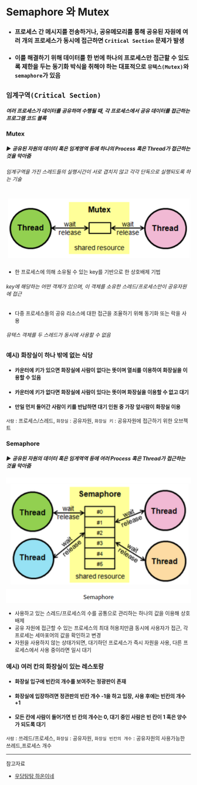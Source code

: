 # Semaphore 와 Mutex
* ###  프로세스 간 메시지를 전송하거나, 공유메모리를 통해 공유된 자원에 여러 개의 프로세스가 동시에 접근하면 `Critical Section` 문제가 발생
* ### 이를 해결하기 위해 데이터를  한 번에 하나의 프로세스만 접근할 수 있도록 제한을 두는 동기화 박식을 취해야 하는 대표적으로 `뮤텍스(Mutex)`와 `semaphore`가 있음

## `임계구역(Critical Section)`
##### 여러 프로세스가 데이터를 공유하며 수행될 때, 각 프로세스에서 공유 데이터를 접근하는 프로그램 코드 블록

### Mutex
##### ▶ 공유된 자원의 데이터 혹은 임계영역 등에 하나의 Process 혹은 Thread가 접근하는 것을 막아줌
###### 임계구역을 가진 스레드들의 실행시간이 서로 겹치지 않고 각각 단독으로 실행되도록 하는 기술
![](../CS_IMG/Mutex.png)
* 한 프로세스에 의해 소유될 수 있는 key를 기반으로 한 상호배제 기법
###### key에 해당하는 어떤 객체가 있으며, 이 객체를 소유한 스레드/프로세스만이 공유자원에 접근
* 다중 프로세스들의 공유 리소스에 대한 접근을 조율하기 위해 동기화 또는 락을 사용
###### 뮤텍스 객체를 두 스레드가 동시에 사용할 수 없음

### 예시) 화장실이 하나 밖에 없는 식당
* #### 카운터에 키가 있으면 화장실에 사람이 없다는 뜻이며 열쇠를 이용하여 화장실을 이용할 수 있음
* #### 카운터에 키가 없다면 화장실에 사람이 있다는 뜻이며 화장실을 이용할 수 없고 대기
* #### 만일 먼저 들어간 사람이 키를 반납하면 대기 인원 중 가장 앞사람이 화장실 이용
`사람` : 프로세스/스레드, `화장실` : 공유자원, `화장실 키` : 공유자원에 접근하기 위한 오브젝트

### Semaphore
##### ▶ 공유된 자원의 데이터 혹은 임게역역 등에 여러 Process 혹은 Thread가 접근하는 것을 막아줌
![](../CS_IMG/Semaphore.png)
* 사용하고 있는 스레드/프로세스의 수를 공통으로 관리하는 하나의 값을 이용해 상호배제
* 공유 자원에 접근할 수 있는 프로세스의 최대 허용치만큼 동시에 사용자가 접근, 각 프로세는 세마포어의 값을 확인하고 변경
* 자원을 사용하지 않는 상태가되면, 대기하던 프로세스가 즉시 자원을 사용, 다른 프로세스에서 사용 중이라면 일시 대기

### 예시) 여러 칸의 화장실이 있는 레스토랑
* #### 화장실 입구에 빈칸의 개수를 보여주는 정광판이 존재
* #### 화장실에 입장하려면 정관판의 빈칸 개수 -1을 하고 입장, 사용 후에는 빈칸의 개수 +1
* #### 모든 칸에 사람이 들어가면 빈 칸의 개수는 0, 대기 중인 사람은 빈 칸이 1 혹은 양수가 되도록 대기
`사람` : 쓰레드/프로세스, `화장실` : 공유자원, `화장실 빈칸의 개수` : 공유자원의 사용가능한 쓰레드,프로세스 개수

<hr/>

참고자료
* [우당탕탕 하온이네](https://heeonii.tistory.com/14)